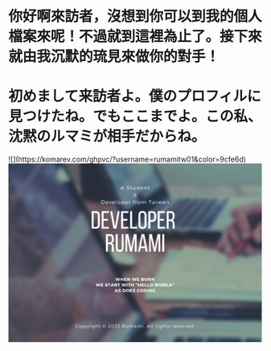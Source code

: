 <p align="center"><h1><b>你好啊來訪者，沒想到你可以到我的個人檔案來呢！不過就到這裡為止了。接下來就由我沉默的琉見來做你的對手！</b></h1></p>
<p align="center"><h1><b>初めまして来訪者よ。僕のプロフィルに見つけたね。でもここまでよ。この私、沈黙のルマミが相手だからね。</b></h1></p>
![](https://komarev.com/ghpvc/?username=rumamitw01&color=9cfe6d)
<img src="./Github_Cover.png" align="center">